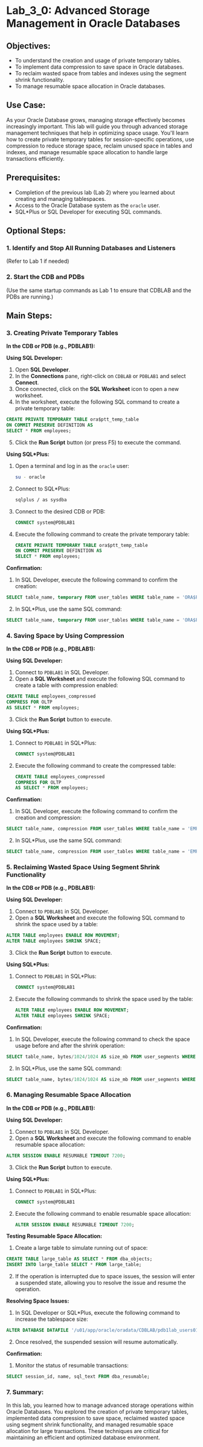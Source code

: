 # Lab_3_0: Advanced Storage Management in Oracle Databases

## Objectives:
- To understand the creation and usage of private temporary tables.
- To implement data compression to save space in Oracle databases.
- To reclaim wasted space from tables and indexes using the segment shrink functionality.
- To manage resumable space allocation in Oracle databases.

## Use Case:
As your Oracle Database grows, managing storage effectively becomes increasingly important. This lab will guide you through advanced storage management techniques that help in optimizing space usage. You'll learn how to create private temporary tables for session-specific operations, use compression to reduce storage space, reclaim unused space in tables and indexes, and manage resumable space allocation to handle large transactions efficiently.

## Prerequisites:
- Completion of the previous lab (Lab 2) where you learned about creating and managing tablespaces.
- Access to the Oracle Database system as the `oracle` user.
- SQL*Plus or SQL Developer for executing SQL commands.

## Optional Steps:

### 1. **Identify and Stop All Running Databases and Listeners**
   (Refer to Lab 1 if needed)

### 2. **Start the CDB and PDBs**
   (Use the same startup commands as Lab 1 to ensure that CDBLAB and the PDBs are running.)

## Main Steps:

### 3. **Creating Private Temporary Tables**

   **In the CDB or PDB (e.g., PDBLAB1):**

   **Using SQL Developer:**
   1. Open **SQL Developer**.
   2. In the **Connections** pane, right-click on `CDBLAB` or `PDBLAB1` and select **Connect**.
   3. Once connected, click on the **SQL Worksheet** icon to open a new worksheet.
   4. In the worksheet, execute the following SQL command to create a private temporary table:
   ```sql
   CREATE PRIVATE TEMPORARY TABLE ora$ptt_temp_table
   ON COMMIT PRESERVE DEFINITION AS
   SELECT * FROM employees;
   ```
   5. Click the **Run Script** button (or press F5) to execute the command.

   **Using SQL*Plus:**
   1. Open a terminal and log in as the `oracle` user:
      ```bash
      su - oracle
      ```
   2. Connect to SQL*Plus:
      ```bash
      sqlplus / as sysdba
      ```
   3. Connect to the desired CDB or PDB:
      ```sql
      CONNECT system@PDBLAB1
      ```
   4. Execute the following command to create the private temporary table:
      ```sql
      CREATE PRIVATE TEMPORARY TABLE ora$ptt_temp_table
      ON COMMIT PRESERVE DEFINITION AS
      SELECT * FROM employees;
      ```

   **Confirmation:**
   1. In SQL Developer, execute the following command to confirm the creation:
   ```sql
   SELECT table_name, temporary FROM user_tables WHERE table_name = 'ORA$PTT_TEMP_TABLE';
   ```
   2. In SQL*Plus, use the same SQL command:
   ```sql
   SELECT table_name, temporary FROM user_tables WHERE table_name = 'ORA$PTT_TEMP_TABLE';
   ```

### 4. **Saving Space by Using Compression**

   **In the CDB or PDB (e.g., PDBLAB1):**

   **Using SQL Developer:**
   1. Connect to `PDBLAB1` in SQL Developer.
   2. Open a **SQL Worksheet** and execute the following SQL command to create a table with compression enabled:
   ```sql
   CREATE TABLE employees_compressed
   COMPRESS FOR OLTP
   AS SELECT * FROM employees;
   ```
   3. Click the **Run Script** button to execute.

   **Using SQL*Plus:**
   1. Connect to `PDBLAB1` in SQL*Plus:
      ```sql
      CONNECT system@PDBLAB1
      ```
   2. Execute the following command to create the compressed table:
      ```sql
      CREATE TABLE employees_compressed
      COMPRESS FOR OLTP
      AS SELECT * FROM employees;
      ```

   **Confirmation:**
   1. In SQL Developer, execute the following command to confirm the creation and compression:
   ```sql
   SELECT table_name, compression FROM user_tables WHERE table_name = 'EMPLOYEES_COMPRESSED';
   ```
   2. In SQL*Plus, use the same SQL command:
   ```sql
   SELECT table_name, compression FROM user_tables WHERE table_name = 'EMPLOYEES_COMPRESSED';
   ```

### 5. **Reclaiming Wasted Space Using Segment Shrink Functionality**

   **In the CDB or PDB (e.g., PDBLAB1):**

   **Using SQL Developer:**
   1. Connect to `PDBLAB1` in SQL Developer.
   2. Open a **SQL Worksheet** and execute the following SQL command to shrink the space used by a table:
   ```sql
   ALTER TABLE employees ENABLE ROW MOVEMENT;
   ALTER TABLE employees SHRINK SPACE;
   ```
   3. Click the **Run Script** button to execute.

   **Using SQL*Plus:**
   1. Connect to `PDBLAB1` in SQL*Plus:
      ```sql
      CONNECT system@PDBLAB1
      ```
   2. Execute the following commands to shrink the space used by the table:
      ```sql
      ALTER TABLE employees ENABLE ROW MOVEMENT;
      ALTER TABLE employees SHRINK SPACE;
      ```

   **Confirmation:**
   1. In SQL Developer, execute the following command to check the space usage before and after the shrink operation:
   ```sql
   SELECT table_name, bytes/1024/1024 AS size_mb FROM user_segments WHERE segment_name = 'EMPLOYEES';
   ```
   2. In SQL*Plus, use the same SQL command:
   ```sql
   SELECT table_name, bytes/1024/1024 AS size_mb FROM user_segments WHERE segment_name = 'EMPLOYEES';
   ```

### 6. **Managing Resumable Space Allocation**

   **In the CDB or PDB (e.g., PDBLAB1):**

   **Using SQL Developer:**
   1. Connect to `PDBLAB1` in SQL Developer.
   2. Open a **SQL Worksheet** and execute the following command to enable resumable space allocation:
   ```sql
   ALTER SESSION ENABLE RESUMABLE TIMEOUT 7200;
   ```
   3. Click the **Run Script** button to execute.

   **Using SQL*Plus:**
   1. Connect to `PDBLAB1` in SQL*Plus:
      ```sql
      CONNECT system@PDBLAB1
      ```
   2. Execute the following command to enable resumable space allocation:
      ```sql
      ALTER SESSION ENABLE RESUMABLE TIMEOUT 7200;
      ```

   **Testing Resumable Space Allocation:**
   1. Create a large table to simulate running out of space:
   ```sql
   CREATE TABLE large_table AS SELECT * FROM dba_objects;
   INSERT INTO large_table SELECT * FROM large_table;
   ```
   2. If the operation is interrupted due to space issues, the session will enter a suspended state, allowing you to resolve the issue and resume the operation.

   **Resolving Space Issues:**
   1. In SQL Developer or SQL*Plus, execute the following command to increase the tablespace size:
   ```sql
   ALTER DATABASE DATAFILE '/u01/app/oracle/oradata/CDBLAB/pdb1lab_users01.dbf' RESIZE 50M;
   ```
   2. Once resolved, the suspended session will resume automatically.

   **Confirmation:**
   1. Monitor the status of resumable transactions:
   ```sql
   SELECT session_id, name, sql_text FROM dba_resumable;
   ```

### 7. **Summary:**
In this lab, you learned how to manage advanced storage operations within Oracle Databases. You explored the creation of private temporary tables, implemented data compression to save space, reclaimed wasted space using segment shrink functionality, and managed resumable space allocation for large transactions. These techniques are critical for maintaining an efficient and optimized database environment.

